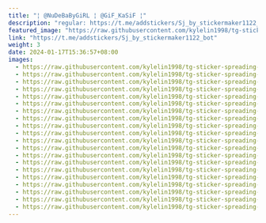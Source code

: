```yaml
---
title: "¦ @NuDeBaByGiRL ¦ @GiF_KaSiF ¦"
description: "regular: https://t.me/addstickers/Sj_by_stickermaker1122_bot"
featured_image: "https://raw.githubusercontent.com/kylelin1998/tg-sticker-spreading-worldwide-images/main/img/9cff0796-027f-4c03-90a0-8933158f3325.jpg"
link: "https://t.me/addstickers/Sj_by_stickermaker1122_bot"
weight: 3
date: 2024-01-17T15:36:57+08:00
images:
  - https://raw.githubusercontent.com/kylelin1998/tg-sticker-spreading-worldwide-images/main/img/9cff0796-027f-4c03-90a0-8933158f3325.jpg
  - https://raw.githubusercontent.com/kylelin1998/tg-sticker-spreading-worldwide-images/main/img/c9ecb525-9a00-491d-954e-573a1d76c54f.jpg
  - https://raw.githubusercontent.com/kylelin1998/tg-sticker-spreading-worldwide-images/main/img/3f2f1b58-4a03-483a-9bd1-2eaca20c03a0.jpg
  - https://raw.githubusercontent.com/kylelin1998/tg-sticker-spreading-worldwide-images/main/img/7db6aee6-09f3-4f92-99bc-052cfb9adc19.jpg
  - https://raw.githubusercontent.com/kylelin1998/tg-sticker-spreading-worldwide-images/main/img/d3cfb8be-6230-4e03-8dca-87e8013bd606.jpg
  - https://raw.githubusercontent.com/kylelin1998/tg-sticker-spreading-worldwide-images/main/img/3578b49c-389a-49d4-b2d2-2704a0179fc7.jpg
  - https://raw.githubusercontent.com/kylelin1998/tg-sticker-spreading-worldwide-images/main/img/4036ccc2-39cf-4752-8fe8-fbfad64a7483.jpg
  - https://raw.githubusercontent.com/kylelin1998/tg-sticker-spreading-worldwide-images/main/img/4a0b03ea-909e-4085-b48f-e97a09a133f8.jpg
  - https://raw.githubusercontent.com/kylelin1998/tg-sticker-spreading-worldwide-images/main/img/e879f225-3e55-48b2-950b-2a99d49dfbe0.jpg
  - https://raw.githubusercontent.com/kylelin1998/tg-sticker-spreading-worldwide-images/main/img/7229f868-53a1-4188-b1eb-91f7257a6008.jpg
  - https://raw.githubusercontent.com/kylelin1998/tg-sticker-spreading-worldwide-images/main/img/74a819a2-49c5-4380-a156-2cf65b868cc1.jpg
  - https://raw.githubusercontent.com/kylelin1998/tg-sticker-spreading-worldwide-images/main/img/391ee2b3-6507-4443-97f3-a81e56cf4eb9.jpg
  - https://raw.githubusercontent.com/kylelin1998/tg-sticker-spreading-worldwide-images/main/img/38741403-1a07-44d9-88a5-263137c40bed.jpg
  - https://raw.githubusercontent.com/kylelin1998/tg-sticker-spreading-worldwide-images/main/img/ea228a93-969e-47be-8ce7-9381c2e320b1.jpg
  - https://raw.githubusercontent.com/kylelin1998/tg-sticker-spreading-worldwide-images/main/img/f49f38c3-9d71-444f-a20d-10e71700e87f.jpg
  - https://raw.githubusercontent.com/kylelin1998/tg-sticker-spreading-worldwide-images/main/img/b68eef7e-e444-4bbf-b24d-f2a0bb335e60.jpg
  - https://raw.githubusercontent.com/kylelin1998/tg-sticker-spreading-worldwide-images/main/img/681216a6-ecb9-4db4-af7b-bc5ef40244f7.jpg
  - https://raw.githubusercontent.com/kylelin1998/tg-sticker-spreading-worldwide-images/main/img/a33d5d66-09a1-4d6a-a216-075395d6b6ef.jpg
  - https://raw.githubusercontent.com/kylelin1998/tg-sticker-spreading-worldwide-images/main/img/b6964722-dea0-49f8-92a5-2c1dcc164d5c.jpg
  - https://raw.githubusercontent.com/kylelin1998/tg-sticker-spreading-worldwide-images/main/img/af637ce0-679d-4b1e-a3c5-d96db4c59c61.jpg
---
```

